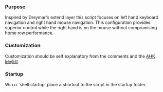 ### Purpose
Inspired by Dreymar's extend layer this script focuses on left hand keyboard navigation and right hand mouse navigation. 
This configuration provides superior control while the right hand is on the mouse without compromising home row performance.

### Customization
Customization should be self explanatory from the comments and the [AHK keylist](https://www.autohotkey.com/docs/KeyList.htm)

### Startup
Win+r 'shell:startup'
place a shortcut to the script in the startup folder.
